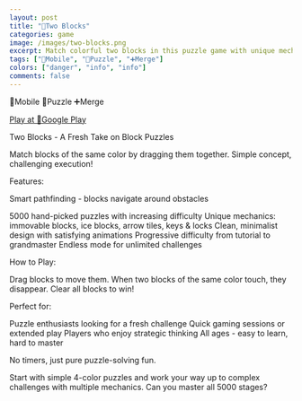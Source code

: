 ```yaml
---
layout: post
title: "🧱Two Blocks"
categories: game
image: /images/two-blocks.png
excerpt: Match colorful two blocks in this puzzle game with unique mechanics.
tags: ["📱Mobile", "🧩Puzzle", "➕Merge"]
colors: ["danger", "info", "info"]
comments: false
---
```


<span class="badge badge-danger">📱Mobile</span>
<span class="badge badge-info">🧩Puzzle</span>
<span class="badge badge-info">➕Merge</span>

<a href="https://play.google.com/store/apps/details?id=com.sublevelgames.twoblocks" class="btn btn-primary btn-lg">Play at 📱Google Play</a>

Two Blocks - A Fresh Take on Block Puzzles

Match blocks of the same color by dragging them together. Simple concept, challenging execution!

Features:

Smart pathfinding - blocks navigate around obstacles

5000 hand-picked puzzles with increasing difficulty
Unique mechanics: immovable blocks, ice blocks, arrow tiles, keys & locks
Clean, minimalist design with satisfying animations
Progressive difficulty from tutorial to grandmaster
Endless mode for unlimited challenges

How to Play:

Drag blocks to move them. When two blocks of the same color touch, they disappear. Clear all blocks to win!

Perfect for:

Puzzle enthusiasts looking for a fresh challenge
Quick gaming sessions or extended play
Players who enjoy strategic thinking
All ages - easy to learn, hard to master

No timers, just pure puzzle-solving fun.

Start with simple 4-color puzzles and work your way up to complex challenges with multiple mechanics. 
Can you master all 5000 stages?